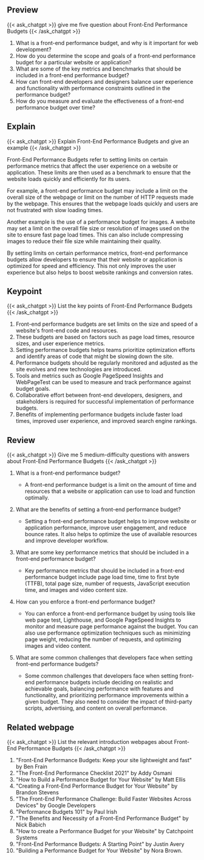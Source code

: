 ## Preview
{{< ask_chatgpt >}}
give me five question about Front-End Performance Budgets
{{< /ask_chatgpt >}}



1. What is a front-end performance budget, and why is it important for web development?
2. How do you determine the scope and goals of a front-end performance budget for a particular website or application?
3. What are some of the key metrics and benchmarks that should be included in a front-end performance budget?
4. How can front-end developers and designers balance user experience and functionality with performance constraints outlined in the performance budget?
5. How do you measure and evaluate the effectiveness of a front-end performance budget over time?   

## Explain
{{< ask_chatgpt >}}
Explain Front-End Performance Budgets and give an example
{{< /ask_chatgpt >}}



Front-End Performance Budgets refer to setting limits on certain performance metrics that affect the user experience on a website or application. These limits are then used as a benchmark to ensure that the website loads quickly and efficiently for its users.

For example, a front-end performance budget may include a limit on the overall size of the webpage or limit on the number of HTTP requests made by the webpage. This ensures that the webpage loads quickly and users are not frustrated with slow loading times.

Another example is the use of a performance budget for images. A website may set a limit on the overall file size or resolution of images used on the site to ensure fast page load times. This can also include compressing images to reduce their file size while maintaining their quality.

By setting limits on certain performance metrics, front-end performance budgets allow developers to ensure that their website or application is optimized for speed and efficiency. This not only improves the user experience but also helps to boost website rankings and conversion rates.   

## Keypoint
{{< ask_chatgpt >}}
List the key points of Front-End Performance Budgets
{{< /ask_chatgpt >}}



1. Front-end performance budgets are set limits on the size and speed of a website's front-end code and resources.
2. These budgets are based on factors such as page load times, resource sizes, and user experience metrics.
3. Setting performance budgets helps teams prioritize optimization efforts and identify areas of code that might be slowing down the site.
4. Performance budgets should be regularly monitored and adjusted as the site evolves and new technologies are introduced.
5. Tools and metrics such as Google PageSpeed Insights and WebPageTest can be used to measure and track performance against budget goals.
6. Collaborative effort between front-end developers, designers, and stakeholders is required for successful implementation of performance budgets.
7. Benefits of implementing performance budgets include faster load times, improved user experience, and improved search engine rankings.   

## Review
{{< ask_chatgpt >}}
Give me 5 medium-difficulty questions with answers about Front-End Performance Budgets
{{< /ask_chatgpt >}}



1. What is a front-end performance budget?
    - A front-end performance budget is a limit on the amount of time and resources that a website or application can use to load and function optimally.

2. What are the benefits of setting a front-end performance budget?
    - Setting a front-end performance budget helps to improve website or application performance, improve user engagement, and reduce bounce rates. It also helps to optimize the use of available resources and improve developer workflow.

3. What are some key performance metrics that should be included in a front-end performance budget?
    - Key performance metrics that should be included in a front-end performance budget include page load time, time to first byte (TTFB), total page size, number of requests, JavaScript execution time, and images and video content size.

4. How can you enforce a front-end performance budget?
    - You can enforce a front-end performance budget by using tools like web page test, Lighthouse, and Google PageSpeed Insights to monitor and measure page performance against the budget. You can also use performance optimization techniques such as minimizing page weight, reducing the number of requests, and optimizing images and video content.

5. What are some common challenges that developers face when setting front-end performance budgets?
    - Some common challenges that developers face when setting front-end performance budgets include deciding on realistic and achievable goals, balancing performance with features and functionality, and prioritizing performance improvements within a given budget. They also need to consider the impact of third-party scripts, advertising, and content on overall performance.   

## Related webpage
{{< ask_chatgpt >}}
List the relevant introduction webpages about Front-End Performance Budgets
{{< /ask_chatgpt >}}



1. "Front-End Performance Budgets: Keep your site lightweight and fast" by Ben Frain
2. "The Front-End Performance Checklist 2021" by Addy Osmani
3. "How to Build a Performance Budget for Your Website" by Matt Ellis
4. "Creating a Front-End Performance Budget for Your Website" by Brandon Stevens
5. "The Front-End Performance Challenge: Build Faster Websites Across Devices" by Google Developers
6. "Performance Budgets 101" by Paul Irish
7. "The Benefits and Necessity of a Front-End Performance Budget" by Nick Babich
8. "How to create a Performance Budget for your Website" by Catchpoint Systems
9. "Front-End Performance Budgets: A Starting Point" by Justin Avery
10. "Building a Performance Budget for Your Website" by Nora Brown.   

